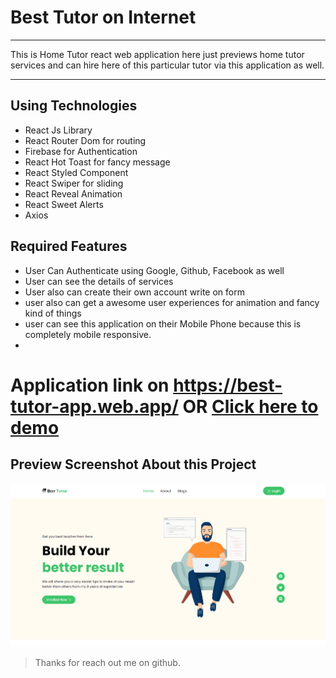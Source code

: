 # Best Tutor on Internet

---

This is Home Tutor react web application here just previews home tutor services and can hire here of this particular tutor via this application as well.

---

## Using Technologies

- React Js Library
- React Router Dom for routing
- Firebase for Authentication
- React Hot Toast for fancy message
- React Styled Component
- React Swiper for sliding
- React Reveal Animation
- React Sweet Alerts
- Axios

## Required Features

- User Can Authenticate using Google, Github, Facebook as well
- User can see the details of services
- User also can create their own account write on form
- user also can get a awesome user experiences for animation and fancy kind of things
- user can see this application on their Mobile Phone because this is completely mobile responsive.
-

# Application link on <https://best-tutor-app.web.app/> OR [Click here to demo](https://best-tutor-app.web.app/)

## Preview Screenshot About this Project

![imageScreenshot](./preview.png)

> Thanks for reach out me on github.
